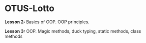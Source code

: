 # OTUS-Lotto
**Lesson 2:** Basics of OOP. OOP principles. 

**Lesson 3:** OOP. Magic methods, duck typing, static methods, class methods
